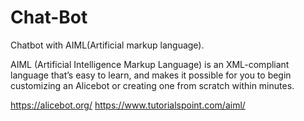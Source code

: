 # Chat-Bot

Chatbot with AIML(Artificial markup language).

AIML (Artificial Intelligence Markup Language) is an XML-compliant language that’s easy to learn, and makes it possible for you to begin customizing an Alicebot or creating one from scratch within minutes.

https://alicebot.org/
https://www.tutorialspoint.com/aiml/
